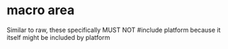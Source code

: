 # macro area

Similar to raw, these specifically MUST NOT #include platform because it itself might
be included by platform
